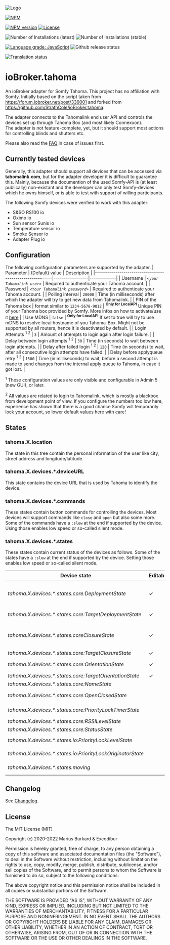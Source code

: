 ![Logo](admin/tahoma.png)

[![NPM](https://nodei.co/npm/iobroker.tahoma.png?downloads=true)](https://nodei.co/npm/iobroker.tahoma/)

[![NPM version](https://img.shields.io/npm/v/iobroker.tahoma.svg)](https://www.npmjs.com/package/iobroker.tahoma)
[![License](https://img.shields.io/badge/license-MIT-blue.svg?style=flat)](https://github.com/Excodibur/iobroker.tahoma/blob/master/LICENSE)

![Number of Installations (latest)](http://iobroker.live/badges/tahoma-installed.svg)
![Number of Installations (stable)](http://iobroker.live/badges/tahoma-stable.svg)

[![Language grade: JavaScript](https://img.shields.io/lgtm/grade/javascript/g/Excodibur/ioBroker.tahoma.svg?logo=lgtm&logoWidth=18)](https://lgtm.com/projects/g/Excodibur/ioBroker.tahoma/context:javascript)
![Github release status](https://github.com/Excodibur/iobroker.tahoma/workflows/Build%2C%20Test%20and%20Release/badge.svg)

[![Translation status](https://weblate.iobroker.net/widgets/adapters/-/tahoma/svg-badge.svg)](https://weblate.iobroker.net/engage/adapters/?utm_source=widget)

# ioBroker.tahoma

An ioBroker adapter for Somfy Tahoma. This project has no affiliation with Somfy. Initially based on the script taken from https://forum.iobroker.net/post/336001 and forked from https://github.com/StrathCole/ioBroker.tahoma.

The adapter connects to the Tahomalink end user API and controls the devices set up through Tahoma Box (and most likely Connexoon).  
The adapter is not feature-complete, yet, but it should support most actions for controlling blinds and shutters etc.

Please also read the [FAQ](https://github.com/Excodibur/ioBroker.tahoma/blob/master/FAQ.md) in case of issues first.

## Currently tested devices

Generally, this adapter should support all devices that can be accessed via __tahomalink.com__, but for the adapter developer it is difficult to guarantee this. Mainly, because the documention of the used Somfy-API is (at least publically) non-existant and the developer can only test Somfy-devices which he owns himself, or is able to test with support of willing participants.

The following Somfy devices were verified to work with this adapter:

- S&SO RS100 io 
- Oximo io
- Sun sensor Sunis io
- Temperature sensor io
- Smoke Sensor io
- Adapter Plug io

## Configuration

The following configuration parameters are supported by the adapter.
| Parameter                                               | (Default) value | Description |
|---------------------------------------------------------|-----------------|-------------|
| Username                                                | _`<your Tahomalink user>`_ | Required to authenticate your Tahoma account. |
| Password                                                | _`<Your Tahomalink password>`_ | Required to authenticate your Tahoma account. |
| Polling interval                                        | `20000` | Time (in milliseconds) after which the adapter will try to get new data from Tahomalink. |
| PIN of the Tahoma box | format similar to `1234-5678-9012` | __<sup>Only for LocalAPI</sup>__ Unique PIN of your Tahoma box provided by Somfy. More infos on how to activate/use it [here](https://github.com/Somfy-Developer/Somfy-TaHoma-Developer-Mode) |
| Use MDNS | `false` | __<sup>Only for LocalAPI</sup>__ If set to true will try to use mDNS to resolve local hostname of you Tahoma-Box. Might not be supported by all routers, hence it is deactivated by default. |
| Login Attempts <sup>1</sup> <sup>2</sup>                | `3` | Amount of attempts to login again after login failure. |
| Delay between login attempts <sup>1</sup> <sup>2</sup>  | `30` | Time (in seconds) to wait between login attempts. |
| Delay after failed login  <sup>1</sup> <sup>2</sup>     | `120` | Time (in seconds) to wait, after all consecutive login attempts have failed. |
| Delay before applyqueue retry <sup>1</sup> <sup>2</sup> | `1500` | Time (in milliseconds) to wait, before a second attempt is made to send changes from the internal apply queue to Tahoma, in case it got lost. |

 <sup>1</sup> These configuration values are only visible and configurable in Admin 5 (new GUI), or later.

 <sup>2</sup> All values are related to login to Tahomalink, which is mostly a blackbox from development point of view. If you configure the numbers too low here, experience has shown that there is a good chance Somfy will temporarily lock your account, so lower default values here with care!

## States

### tahoma.X.location

The state in this tree contain the personal information of the user like city, street address and longitude/latitude.

### tahoma.X.devices.*.deviceURL

This state contains the device URL that is used by Tahoma to identify the device.

### tahoma.X.devices.*.commands

These states contain button commands for controlling the devices. Most devices will support commands like `close` and `open` but also some more.  
Some of the commands have a `:slow` at the end if supported by the device. Using those enables low speed or so-called silent mode.

### tahoma.X.devices.*.states

These states contain current status of the devices as follows. Some of the states have a `:slow` at the end if supported by the device. Setting those enables low speed or so-called silent mode.


| Device state                                                | Editable | Purpose/Description |
|-------------------------------------------------------------|----------|---------------------|
| _tahoma.X.devices.*.states.core:DeploymentState_            | &#10003; | Provides information about and controls the state of current deployment. 100 means fully deployed, 0 is undeployed. Not all devices have this value, some have `ClosureState` instead. |
| _tahoma.X.devices.*.states.core:TargetDeploymentState_      | &#10003; | See `tahoma.X.devices.*.states.core:DeploymentState`. Use this to e.g. change blind position directly. |
| _tahoma.X.devices.*.states.coreClosureState_                | &#10003; | Provides information about and controls the state of current closure. 100 means fully closed, 0 is open. Not all devices have this value, some have `DeploymentState` instead. |
| _tahoma.X.devices.*.states.core:TargetClosureState_         | &#10003; | See `tahoma.X.devices.*.states.core:ClosureState` |
| _tahoma.X.devices.*.states.core:OrientationState_           | &#10003; | Provides information about and ocntrols the orientation (e. g. for shutters) of slats. Not all devices offer this value | 
| _tahoma.X.devices.*.states.core:TargetOrientationState_     | &#10003; | See `tahoma.X.devices.*.states.core:OrientationState` |  
| _tahoma.X.devices.*.states.core:NameState_                  |          | Contains the current name of the device. |
| _tahoma.X.devices.*.states.core:OpenClosedState_            |          | Contains `closed` if the device is 100% closed or 0% deployed and `open` otherwise. |
| _tahoma.X.devices.*.states.core:PriorityLockTimerState_     |          | If a sensor has locked the device this is stated here, e. g. a wind sensor blocking an awning. |
| _tahoma.X.devices.*.states.core:RSSILevelState_             |          | The current signal quality of the device. |
| _tahoma.X.devices.*.states.core:StatusState_                |          | `available` if the device is currently available. |
| _tahoma.X.devices.*.states.io:PriorityLockLevelState_       |          | See `tahoma.X.devices.*.states.core:PriorityLockTimerState` |
| _tahoma.X.devices.*.states.io:PriorityLockOriginatorState_  |          | See `tahoma.X.devices.*.states.core:PriorityLockTimerState` |
| _tahoma.X.devices.*.states.moving_                          |          | States if the device is currently moving. `0 = stopped`, `1 = up/undeploy`, `2 = down/deploy`, `3 = unknown direction` |


## Changelog
See [Changelog](https://github.com/Excodibur/ioBroker.tahoma/blob/master/CHANGELOG.md).

## License

The MIT License (MIT)

Copyright (c) 2020-2022 Marius Burkard & Excodibur

Permission is hereby granted, free of charge, to any person obtaining a copy
of this software and associated documentation files (the "Software"), to deal
in the Software without restriction, including without limitation the rights
to use, copy, modify, merge, publish, distribute, sublicense, and/or sell
copies of the Software, and to permit persons to whom the Software is
furnished to do so, subject to the following conditions:

The above copyright notice and this permission notice shall be included in
all copies or substantial portions of the Software.

THE SOFTWARE IS PROVIDED "AS IS", WITHOUT WARRANTY OF ANY KIND, EXPRESS OR
IMPLIED, INCLUDING BUT NOT LIMITED TO THE WARRANTIES OF MERCHANTABILITY,
FITNESS FOR A PARTICULAR PURPOSE AND NONINFRINGEMENT. IN NO EVENT SHALL THE
AUTHORS OR COPYRIGHT HOLDERS BE LIABLE FOR ANY CLAIM, DAMAGES OR OTHER
LIABILITY, WHETHER IN AN ACTION OF CONTRACT, TORT OR OTHERWISE, ARISING FROM,
OUT OF OR IN CONNECTION WITH THE SOFTWARE OR THE USE OR OTHER DEALINGS IN
THE SOFTWARE.